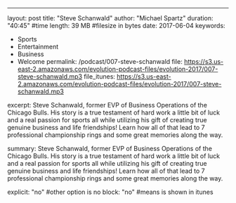 ---
layout: post
title: "Steve Schanwald"
author: "Michael Spartz"
duration: "40:45" #time
length: 39 MB #filesize in bytes
date: 2017-06-04
keywords:
- Sports
- Entertainment
- Business
- Welcome
permalink: /podcast/007-steve-schanwald
file: https://s3.us-east-2.amazonaws.com/evolution-podcast-files/evolution-2017/007-steve-schanwald.mp3
file_itunes: https://s3.us-east-2.amazonaws.com/evolution-podcast-files/evolution-2017/007-steve-schanwald.mp3


excerpt: Steve Schanwald, former EVP of Business Operations of the Chicago Bulls. 
His story is a true testament of hard work a little bit of luck and a real passion for sports all while utilizing his gift of creating true genuine business and life friendships! Learn how all of that lead to 7 professional championship rings and some great memories along the way.

summary: Steve Schanwald, former EVP of Business Operations of the Chicago Bulls. 
His story is a true testament of hard work a little bit of luck and a real passion for sports all while utilizing his gift of creating true genuine business and life friendships! Learn how all of that lead to 7 professional championship rings and some great memories along the way.

explicit: "no" #other option is no
block: "no" #means is shown in itunes
